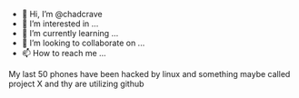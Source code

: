 - 👋 Hi, I’m @chadcrave
- 👀 I’m interested in ...
- 🌱 I’m currently learning ...
- 💞️ I’m looking to collaborate on ...
- 📫 How to reach me ...

<!---
chadcrave/chadcrave is a ✨ special ✨ repository because its `README.md` (this file) appears on your GitHub profile.
You can click the Preview link to take a look at your changes.
--->
My last 50 phones have been hacked by linux and something maybe called project X and thy are utilizing github
